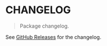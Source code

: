# CHANGELOG

> Package changelog.

See [GitHub Releases](https://github.com/stdlib-js/math-strided-special-acos-by/releases) for the changelog.